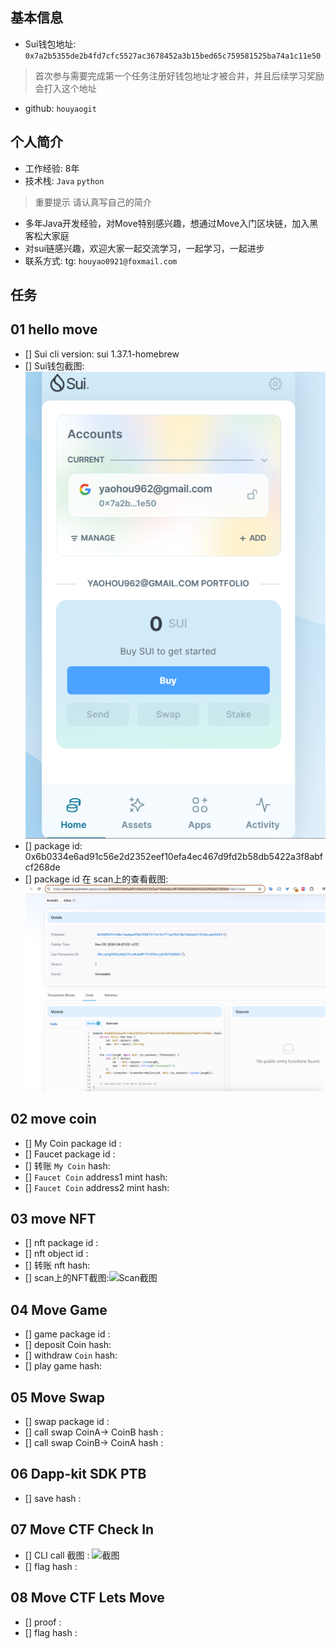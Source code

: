 ## 基本信息
- Sui钱包地址: `0x7a2b5355de2b4fd7cfc5527ac3678452a3b15bed65c759581525ba74a1c11e50`
> 首次参与需要完成第一个任务注册好钱包地址才被合并，并且后续学习奖励会打入这个地址
- github: `houyaogit`

## 个人简介
- 工作经验: 8年
- 技术栈: `Java` `python`
> 重要提示 请认真写自己的简介
- 多年Java开发经验，对Move特别感兴趣，想通过Move入门区块链，加入黑客松大家庭  
- 对sui链感兴趣，欢迎大家一起交流学习，一起学习，一起进步
- 联系方式: tg: `houyao0921@foxmail.com` 

## 任务

##   01 hello move  
- [] Sui cli version: sui 1.37.1-homebrew
- [] Sui钱包截图: ![Sui钱包截图](./images/sui_houyaogit.jpg)
- [] package id: 0x6b0334e6ad91c56e2d2352eef10efa4ec467d9fd2b58db5422a3f8abfcf268de
- [] package id 在 scan上的查看截图:![Scan截图](./images/package-20241109.png)

##   02 move coin
- [] My Coin package id : 
- [] Faucet package id : 
- [] 转账 `My Coin` hash:
- [] `Faucet Coin` address1 mint hash:
- [] `Faucet Coin` address2 mint hash:

##   03 move NFT
- [] nft package id :
- [] nft object id : 
- [] 转账 nft  hash:
- [] scan上的NFT截图:![Scan截图](./images/你的图片地址)

##   04 Move Game
- [] game package id :
- [] deposit Coin hash:
- [] withdraw `Coin` hash:
- [] play game hash:

##   05 Move Swap
- [] swap package id :
- [] call swap CoinA-> CoinB  hash :
- [] call swap CoinB-> CoinA  hash :

##   06 Dapp-kit SDK PTB
- [] save hash :

##   07 Move CTF Check In
- [] CLI call 截图 : ![截图](./images/你的图片地址)
- [] flag hash :

##   08 Move CTF Lets Move
- [] proof : 
- [] flag hash :
